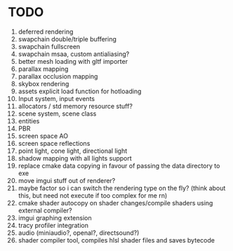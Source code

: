 # TODO

1. deferred rendering
2. swapchain double/triple buffering
3. swapchain fullscreen
4. swapchain msaa, custom antialiasing?
5. better mesh loading with gltf importer
6. parallax mapping
7. parallax occlusion mapping
8. skybox rendering
9. assets explicit load function for hotloading 
10. Input system, input events
11. allocators / std memory resource stuff?
12. scene system, scene class
13. entities
14. PBR
15. screen space AO
16. screen space reflections
17. point light, cone light, directional light
18. shadow mapping with all lights support
19. replace cmake data copying in favour of passing the data directory to exe
20. move imgui stuff out of renderer?
21. maybe factor so i can switch the rendering type on the fly? (think about this, but need not execute if too complex for me rn)
22. cmake shader autocopy on shader changes/compile shaders using external compiler?
23. imgui graphing extension
24. tracy profiler integration
25. audio (miniaudio?, openal?, directsound?)
26. shader compiler tool, compiles hlsl shader files and saves bytecode
